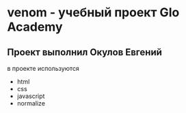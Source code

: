 # venom - учебный проект Glo Academy
## Проект выполнил Окулов Евгений

в проекте используются
- html
- css
- javascript
- normalize
